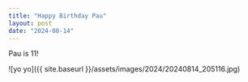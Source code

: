 ```yaml
---
title: "Happy Birthday Pau"
layout: post
date: "2024-08-14"
---
```


Pau is 11!

![yo yo]({{ site.baseurl }}/assets/images/2024/20240814_205116.jpg)
